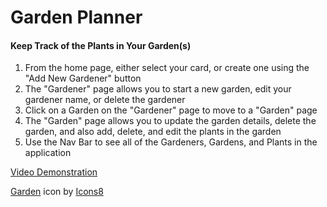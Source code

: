 # Garden Planner

#### Keep Track of the Plants in Your Garden(s)

1. From the home page, either select your card, or create one using the "Add New Gardener" button
2. The "Gardener" page allows you to start a new garden, edit your gardener name, or delete the gardener
3. Click on a Garden on the "Gardener" page to move to a "Garden" page
4. The "Garden" page allows you to update the garden details, delete the garden, and also add, delete, and edit the plants in the garden
5. Use the Nav Bar to see all of the Gardeners, Gardens, and Plants in the application

[Video Demonstration](https://youtu.be/FdcOK-SE-YY)

[Garden](https://icons8.com/icon/lIRYcwvHP1GN/garden) icon by [Icons8](https://icons8.com)
